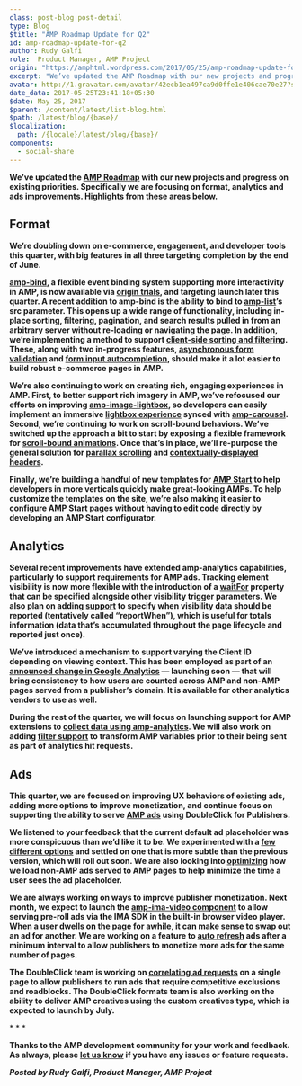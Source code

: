 ```yaml
---
class: post-blog post-detail
type: Blog
$title: "AMP Roadmap Update for Q2"
id: amp-roadmap-update-for-q2
author: Rudy Galfi
role:  Product Manager, AMP Project
origin: "https://amphtml.wordpress.com/2017/05/25/amp-roadmap-update-for-q2/amp/"
excerpt: "We’ve updated the AMP Roadmap with our new projects and progress on existing priorities. Specifically we are focusing on format, analytics and ads improvements. Highlights from these areas below. Format We’re doubling down on e-commerce, engagement, and developer tools this quarter, with big features in all three targeting completion by the end of June. amp-bind, [&#8230;]"
avatar: http://1.gravatar.com/avatar/42ecb1ea497ca9d0ffe1e406cae70e27?s=96&d=identicon&r=G
date_data: 2017-05-25T23:41:18+05:30
$date: May 25, 2017
$parent: /content/latest/list-blog.html
$path: /latest/blog/{base}/
$localization:
  path: /{locale}/latest/blog/{base}/
components:
  - social-share
---
```


<div class="amp-wp-article-content">
<p><strong>We’ve updated the </strong><a href="https://www.ampproject.org/roadmap/"><strong>AMP Roadmap</strong></a><strong> with our new projects and progress on existing priorities. Specifically we are focusing on format, analytics and ads improvements. Highlights from these areas below.</strong></p>
<h2><strong>Format</strong></h2>
<p><strong>We’re doubling down on e-commerce, engagement, and developer tools this quarter, with big features in all three targeting completion by the end of June.</strong></p>
<p><a href="https://www.ampproject.org/docs/reference/components/amp-bind"><strong>amp-bind</strong></a><strong>, a flexible event binding system supporting more interactivity in AMP, is now available via </strong><a href="https://amphtml.wordpress.com/2017/04/19/test-amp-bind-on-your-site-with-an-origin-trial/amp/"><strong>origin trials</strong></a><strong>, and targeting launch later this quarter. A recent addition to amp-bind is the ability to bind to </strong><a href="https://www.ampproject.org/docs/reference/components/amp-list"><strong>amp-list</strong></a><strong>’s src parameter. This opens up a wide range of functionality, including in-place sorting, filtering, pagination, and search results pulled in from an arbitrary server without re-loading or navigating the page. In addition, we’re implementing a method to support </strong><a href="https://github.com/ampproject/amphtml/issues/8691"><strong>client-side sorting and filtering</strong></a><strong>. These, along with two in-progress features, </strong><a href="https://github.com/ampproject/amphtml/pull/9054"><strong>asynchronous form validation</strong></a><strong> and </strong><a href="https://github.com/ampproject/amphtml/issues/6625"><strong>form input autocompletion</strong></a><strong>, should make it a lot easier to build robust e-commerce pages in AMP.</strong></p>
<p><strong>We’re also continuing to work on creating rich, engaging experiences in AMP. First, to better support rich imagery in AMP, we’ve refocused our efforts on improving </strong><a href="https://www.ampproject.org/docs/reference/components/amp-image-lightbox"><strong>amp-image-lightbox</strong></a><strong>, so developers can easily implement an immersive </strong><a href="https://github.com/ampproject/amphtml/issues/4152"><strong>lightbox experience</strong></a><strong> synced with </strong><a href="https://www.ampproject.org/docs/reference/components/amp-carousel"><strong>amp-carousel</strong></a><strong>. Second, we’re continuing to work on scroll-bound behaviors. We’ve switched up the approach a bit to start by exposing a flexible framework for </strong><a href="https://github.com/ampproject/amphtml/issues/8411"><strong>scroll-bound animations</strong></a><strong>. Once that’s in place, we’ll re-purpose the general solution for </strong><a href="https://github.com/ampproject/amphtml/issues/1443"><strong>parallax scrolling</strong></a><strong> and </strong><a href="https://github.com/ampproject/amphtml/issues/8268"><strong>contextually-displayed headers</strong></a><strong>.</strong></p>
<p><strong>Finally, we’re building a handful of new templates for </strong><a href="http://ampstart.com"><strong>AMP Start</strong></a><strong> to help developers in more verticals quickly make great-looking AMPs. To help customize the templates on the site, we’re also making it easier to configure AMP Start pages without having to edit code directly by developing an AMP Start configurator.</strong></p>
<h2><strong>Analytics</strong></h2>
<p><strong>Several recent improvements have extended amp-analytics capabilities, particularly to support requirements for AMP ads. Tracking element visibility is now more flexible with the introduction of a </strong><a href="https://www.ampproject.org/docs/reference/components/amp-analytics#page-and-element-visibility-trigger"><strong>waitFor</strong></a><strong> property that can be specified alongside other visibility trigger parameters. We also plan on adding </strong><a href="https://github.com/ampproject/amphtml/issues/8977"><strong>support</strong></a><strong> to specify when visibility data should be reported (tentatively called “reportWhen”), which is useful for totals information (data that’s accumulated throughout the page lifecycle and reported just once).</strong></p>
<p><strong>We’ve introduced a mechanism to support varying the Client ID depending on viewing context. This has been employed as part of an </strong><a href="https://analytics.googleblog.com/2017/05/google-analytics-is-enhancing-support.html"><strong>announced change in Google Analytics</strong></a><strong> &#8212; launching soon &#8212; that will bring consistency to how users are counted across AMP and non-AMP pages served from a publisher’s domain. It is available for other analytics vendors to use as well.</strong></p>
<p><strong>During the rest of the quarter, we will focus on launching support for AMP extensions to </strong><a href="https://github.com/ampproject/amphtml/issues/6417"><strong>collect data using amp-analytics</strong></a><strong>. We will also work on adding </strong><a href="https://github.com/ampproject/amphtml/issues/2198"><strong>filter support</strong></a><strong> to transform AMP variables prior to their being sent as part of analytics hit requests.</strong></p>
<h2><strong>Ads</strong></h2>
<p><strong>This quarter, we are focused on improving UX behaviors of existing ads, adding more options to improve monetization, and continue focus on supporting the ability to serve </strong><a href="https://amphtml.wordpress.com/2017/01/30/ads-on-the-web-will-get-better-with-amp-heres-how/"><strong>AMP ads</strong></a><strong> using DoubleClick for Publishers. </strong></p>
<p><strong>We listened to your feedback that the current default ad placeholder was more conspicuous than we’d like it to be. We experimented with a </strong><a href="https://github.com/ampproject/amphtml/issues/8261"><strong>few different options</strong></a><strong> and settled on one that is more subtle than the previous version, which will roll out soon. We are also looking into </strong><a href="https://github.com/ampproject/amphtml/issues/7500"><strong>optimizing</strong></a><strong> how we load non-AMP ads served to AMP pages to help minimize the time a user sees the ad placeholder.</strong></p>
<p><strong>We are always working on ways to improve publisher monetization. Next month, we expect to launch the </strong><a href="https://github.com/ampproject/amphtml/issues/5233"><strong>amp-ima-video component</strong></a><strong> to allow serving pre-roll ads via the IMA SDK in the built-in browser video player. When a user dwells on the page for awhile, it can make sense to swap out an ad for another. We are working on a feature to </strong><a href="https://github.com/ampproject/amphtml/issues/4038"><strong>auto refresh</strong></a><strong> ads after a minimum interval to allow publishers to monetize more ads for the same number of pages.</strong></p>
<p><strong>The DoubleClick team is working on </strong><a href="https://github.com/ampproject/amphtml/issues/9115"><strong>correlating ad requests</strong></a><strong> on a single page to allow publishers to run ads that require competitive exclusions and roadblocks. The DoubleClick formats team is also working on the ability to deliver AMP creatives using the custom creatives type, which is expected to launch by July. </strong></p>
<p>* * *</p>
<p><strong>Thanks to the AMP development community for your work and feedback. As always, please </strong><a href="https://groups.google.com/forum/#!forum/amphtml-discuss"><strong>let us know</strong></a><strong> if you have any issues or feature requests.</strong></p>
<p><i><strong>Posted by Rudy Galfi, Product Manager, AMP Project</strong></i></p><br />  
</div>

